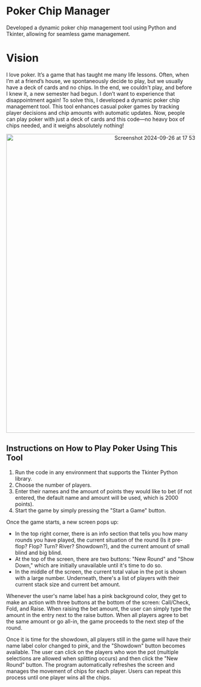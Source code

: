 # Poker Chip Manager
Developed a dynamic poker chip management tool using Python and Tkinter, allowing for seamless game management.

# Vision
I love poker. It’s a game that has taught me many life lessons. Often, when I’m at a friend’s house, we spontaneously decide to play, but we usually have a deck of cards and no chips. In the end, we couldn't play, and before I knew it, a new semester had begun. I don’t want to experience that disappointment again! To solve this, I developed a dynamic poker chip management tool. This tool enhances casual poker games by tracking player decisions and chip amounts with automatic updates. Now, people can play poker with just a deck of cards and this code—no heavy box of chips needed, and it weighs absolutely nothing!


<p align="center">
<img width="800" alt="Screenshot 2024-09-26 at 17 53 02" src="https://github.com/user-attachments/assets/7d28c703-2142-4216-a935-ccb3db08478a">
</p>

## Instructions on How to Play Poker Using This Tool

1. Run the code in any environment that supports the Tkinter Python library.
2. Choose the number of players.
3. Enter their names and the amount of points they would like to bet (if not entered, the default name and amount will be used, which is 2000 points).
4. Start the game by simply pressing the "Start a Game" button.

Once the game starts, a new screen pops up:

- In the top right corner, there is an info section that tells you how many rounds you have played, the current situation of the round (Is it pre-flop? Flop? Turn? River? Showdown?), and the current amount of small blind and big blind.
- At the top of the screen, there are two buttons: "New Round" and "Show Down," which are initially unavailable until it's time to do so.
- In the middle of the screen, the current total value in the pot is shown with a large number. Underneath, there's a list of players with their current stack size and current bet amount.

Whenever the user's name label has a pink background color, they get to make an action with three buttons at the bottom of the screen: Call/Check, Fold, and Raise. When raising the bet amount, the user can simply type the amount in the entry next to the raise button. When all players agree to bet the same amount or go all-in, the game proceeds to the next step of the round.

Once it is time for the showdown, all players still in the game will have their name label color changed to pink, and the "Showdown" button becomes available. The user can click on the players who won the pot (multiple selections are allowed when splitting occurs) and then click the "New Round" button. The program automatically refreshes the screen and manages the movement of chips for each player. Users can repeat this process until one player wins all the chips.
